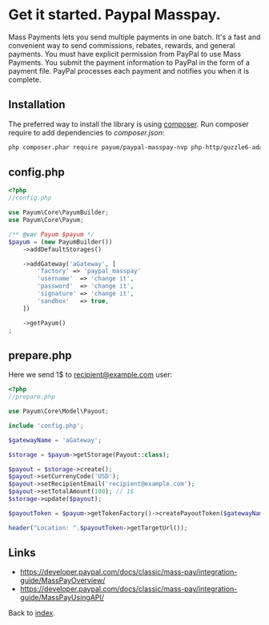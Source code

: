 # Get it started. Paypal Masspay.

Mass Payments lets you send multiple payments in one batch.
It's a fast and convenient way to send commissions, rebates, rewards, and general payments.
You must have explicit permission from PayPal to use Mass Payments.
You submit the payment information to PayPal in the form of a payment file.
PayPal processes each payment and notifies you when it is complete.

## Installation

The preferred way to install the library is using [composer](http://getcomposer.org/).
Run composer require to add dependencies to _composer.json_:

```bash
php composer.phar require payum/paypal-masspay-nvp php-http/guzzle6-adapter
```

## config.php

```php
<?php
//config.php

use Payum\Core\PayumBuilder;
use Payum\Core\Payum;

/** @var Payum $payum */
$payum = (new PayumBuilder())
    ->addDefaultStorages()

    ->addGateway('aGateway', [
        'factory' => 'paypal_masspay'
        'username'  => 'change it',
        'password'  => 'change it',
        'signature' => 'change it',
        'sandbox'   => true,
    ])

    ->getPayum()
;
```

## prepare.php

Here we send 1$ to recipient@example.com user:

```php
<?php
//prepare.php

use Payum\Core\Model\Payout;

include 'config.php';

$gatewayName = 'aGateway';

$storage = $payum->getStorage(Payout::class);

$payout = $storage->create();
$payout->setCurrenyCode('USD');
$payout->setRecipientEmail('recipient@example.com');
$payout->setTotalAmount(100); // 1$
$storage->update($payout);

$payoutToken = $payum->getTokenFactory()->createPayoutToken($gatewayName, $payout, 'done.php');

header("Location: ".$payoutToken->getTargetUrl());
```

## Links

* https://developer.paypal.com/docs/classic/mass-pay/integration-guide/MassPayOverview/
* https://developer.paypal.com/docs/classic/mass-pay/integration-guide/MassPayUsingAPI/

Back to [index](index.md).
